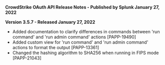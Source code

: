**CrowdStrike OAuth API Release Notes - Published by Splunk January 27, 2022**

**Version 3.5.7 - Released January 27, 2022**

- Added documentation to clarify differences in commands between 'run command' and 'run admin command' actions [PAPP-19490]
- Added custom view for 'run command' and 'run admin command' actions to format the output [PAPP-13361]
- Changed the hashing algorithm to SHA256 when running in FIPS mode [PAPP-21043]
